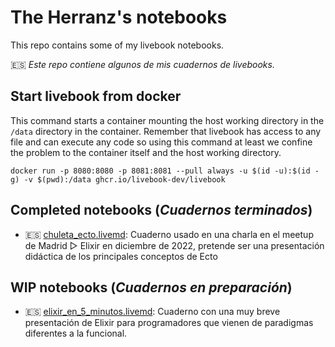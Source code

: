 # The Herranz's notebooks

This repo contains some of my livebook notebooks.

 🇪🇸 *Este repo contiene algunos de mis cuadernos de livebooks.*

## Start livebook from docker

This command starts a container mounting the host working directory in
the `/data` directory in the container.  Remember that livebook
has access to any file and can execute any code so using this command
at least we confine the problem to the container itself and the
host working directory.

```
docker run -p 8080:8080 -p 8081:8081 --pull always -u $(id -u):$(id -g) -v $(pwd):/data ghcr.io/livebook-dev/livebook
```


## Completed notebooks (*Cuadernos terminados*)

- 🇪🇸 [chuleta_ecto.livemd](chuleta_ecto.livemd): Cuaderno usado en una
  charla en el meetup de Madrid ▷ Elixir en diciembre de 2022,
  pretende ser una presentación didáctica de los principales conceptos de Ecto

## WIP notebooks (*Cuadernos en preparación*)

- 🇪🇸 [elixir_en_5_minutos.livemd](elixir_en_5_minutos.livemd): Cuaderno
  con una muy breve presentación de Elixir para programadores que
  vienen de paradigmas diferentes a la funcional.
